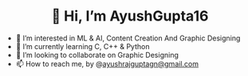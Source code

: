 <h1 align='center'>👋 Hi, I’m AyushGupta16 </h1>

- 👀 I’m interested in ML & AI, Content Creation And Graphic Designing
- 🌱 I’m currently learning C, C++ & Python
- 💞️ I’m looking to collaborate on Graphic Designing
- 📫 How to reach me, by @ayushrajguptagn@gmail.com

<!---
AyushGupta16/AyushGupta16 is a ✨ special ✨ repository because its `README.md` (this file) appears on your GitHub profile.
You can click the Preview link to take a look at your changes.
--->
